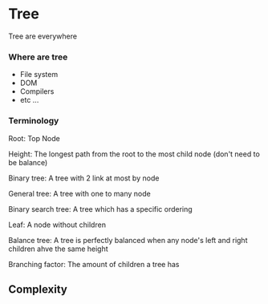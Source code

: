 # Tree

Tree are everywhere

### Where are tree

* File system
* DOM
* Compilers
* etc ...

### Terminology

Root: Top Node

Height: The longest path from the root to the most child node (don't need to be balance)

Binary tree: A tree with 2 link at most by node

General tree: A tree with one to many node

Binary search tree: A tree which has a specific ordering

Leaf: A node without children

Balance tree: A tree is perfectly balanced when any node's left and right children ahve the same height

Branching factor: The amount of children a tree has

## Complexity
